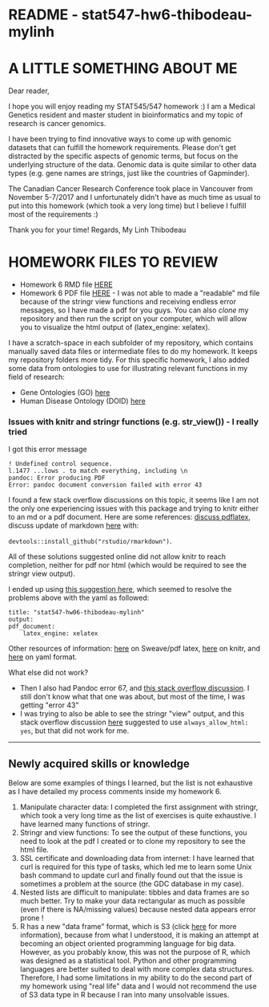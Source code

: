 # README - stat547-hw6-thibodeau-mylinh

# A LITTLE SOMETHING ABOUT ME

Dear reader,

I hope you will enjoy reading my STAT545/547 homework :) I am a Medical Genetics resident and master student in bioinformatics and my topic of research is cancer genomics. 

I have been trying to find innovative ways to come up with genomic datasets that can fulfill the homework requirements. Please don't get distracted by the specific aspects of genomic terms, but focus on the underlying structure of the data. Genomic data is quite similar to other data types (e.g. gene names are strings, just like the countries of Gapminder).

The Canadian Cancer Research Conference took place in Vancouver from November 5-7/2017 and I unfortunately didn't have as much time as usual to put into this homework (which took a very long time) but I believe I fulfill most of the requirements :)

Thank you for your time!
Regards,
My Linh Thibodeau


# HOMEWORK FILES TO REVIEW

* Homework 6 RMD file [HERE](https://github.com/mylinhthibodeau/STAT545-HW-thibodeau-mylinh/blob/master/stat547-hw6-thibodeau-mylinh/stat547-hw06-thibodeau-mylinh.Rmd)
* Homework 6 PDF file [HERE](https://github.com/mylinhthibodeau/STAT545-HW-thibodeau-mylinh/blob/master/stat547-hw6-thibodeau-mylinh/stat547-hw06-thibodeau-mylinh.pdf) - I was not able to made a "readable" md file because of the stringr view functions and receiving endless error messages, so I have made a pdf for you guys. You can also *clone* my repository and then run the script on your computer, which will allow you to visualize the html output of (latex_engine: xelatex). 

I have a scratch-space in each subfolder of my repository, which contains manually saved data files or intermediate files to do my homework. It keeps my repository folders more tidy. For this specific homework, I also added some data from ontologies to use for illustrating relevant functions in my field of research:

* Gene Ontologies (GO) [here](https://github.com/mylinhthibodeau/STAT545-HW-thibodeau-mylinh/tree/master/stat547-hw6-thibodeau-mylinh/GO)
* Human Disease Ontology (DOID) [here](https://github.com/mylinhthibodeau/STAT545-HW-thibodeau-mylinh/tree/master/stat547-hw6-thibodeau-mylinh/HumanDiseaseOntology_git)


### Issues with knitr and stringr functions (e.g. str_view()) - I really tried

I got this error message

`! Undefined control sequence.`			
`l.1477 ...lows . to match everything, including \n`			
`pandoc: Error producing PDF`		
`Error: pandoc document conversion failed with error 43`		

I found a few stack overflow discussions on this topic, it seems like I am not the only one experiencing issues with this package and trying to knitr either to an md or a pdf document. Here are some references: [discuss pdflatex](https://stackoverflow.com/questions/25856362/pandoc-document-conversion-failed-with-error-43-pdflatex-the-memory-dump-file), discuss update of markdown [here](http://rmarkdown.rstudio.com/tufte_handout_format.html#comment-1582377678) with:

`devtools::install_github("rstudio/rmarkdown")`. 

All of these solutions suggested online did not allow knitr to reach completion, neither for pdf nor html (which would be required to see the stringr view output). 

I ended up using [this suggestion here](https://stackoverflow.com/questions/25856362/pandoc-document-conversion-failed-with-error-43-pdflatex-the-memory-dump-file), which seemed to resolve the problems above with the yaml as followed:
```
title: "stat547-hw06-thibodeau-mylinh"
output:  
pdf_document: 
    latex_engine: xelatex
```

Other resources of information: [here](https://support.rstudio.com/hc/en-us/articles/200532247) on Sweave/pdf latex, [here](https://support.rstudio.com/hc/en-us/articles/200552056-Using-Sweave-and-knitr) on knitr, and [here](http://rmarkdown.rstudio.com/pdf_document_format.html) on yaml format.

What else did not work?

* Then I also had Pandoc error 67, and [this stack overflow discussion](https://stackoverflow.com/questions/41284863/pandoc-document-conversion-failed-with-error-67). I still don't know what that one was about, but most of the time, I was getting "error 43"
* I was trying to also be able to see the stringr "view" output, and this stack overflow discussion [here](https://stackoverflow.com/questions/43440383/include-viewer-output-in-pdf) suggested to use `always_allow_html: yes`, but that did not work for me.

***

## Newly acquired skills or knowledge

Below are some examples of things I learned, but the list is not exhaustive as I have detailed my process comments inside my homework 6.

1. Manipulate character data: I completed the first assignment with stringr, which took a very long time as the list of exercises is quite exhaustive. I have learned many functions of stringr.
2. Stringr and view functions: To see the output of these functions, you need to look at the pdf I created or to clone my repository to see the html file.
3. SSL certificate and downloading data from internet: I have learned that curl is required for this type of tasks, which led me to learn some Unix bash command to update curl and finally found out that the issue is sometimes a problem at the source (the GDC database in my case).
4. Nested lists are difficult to manipulate: tibbles and data frames are so much better. Try to make your data rectangular as much as possible (even if there is NA/missing values) because nested data appears error prone !
5. R has a new "data frame" format, which is S3 (click [here](http://adv-r.had.co.nz/S3.html) for more information), because from what I understood, it is making an attempt at becoming an object oriented programming language for big data. However, as you probably know, this was not the purpose of R, which was designed as a statistical tool. Python and other programming languages are better suited to deal with more complex data structures. Therefore, I had some limitations in my ability to do the second part of my homework using "real life" data and I would not recommend the use of S3 data type in R because I ran into many unsolvable issues.